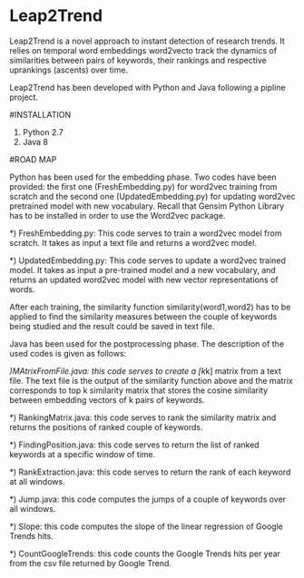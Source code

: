# Leap2Trend
Leap2Trend is a novel approach to instant detection of research trends. 
It relies on temporal word embeddings word2vecto track the dynamics
of similarities between pairs of keywords, their rankings and respective uprankings (ascents) over time.

Leap2Trend has been developed with Python and Java following a pipline project.

#INSTALLATION
1) Python 2.7
2) Java 8


#ROAD MAP

Python has been used for the embedding phase. Two codes have been provided: the first one (FreshEmbedding.py) for word2vec training from scratch and the second one (UpdatedEmbedding.py) for updating word2vec pretrained model with new vocabulary. Recall that Gensim Python Library has to be installed in order to use the Word2vec package. 

*) FreshEmbedding.py: This code serves to train a word2vec model from scratch. It takes as input a text file and returns a word2vec model.

*) UpdatedEmbedding.py: This code serves to update a word2vec trained model. It takes as input a pre-trained model and a new vocabulary, and returns an updated word2vec model with new vector representations of words.

After each training, the similarity function similarity(word1,word2) has to be applied to find the similarity measures between the couple of keywords being studied and the result could be saved in text file. 

Java has been used for the postprocessing phase. The description of the used codes is given as follows: 

*)MAtrixFromFile.java: this code serves to create a [k*k] matrix from a text file. The text file is the output of the similarity function above and the matrix corresponds to top k similarity matrix that stores the cosine similarity between embedding vectors of k pairs of keywords. 

*) RankingMatrix.java: this code serves to rank the similarity matrix and returns the positions of ranked couple of keywords.

*) FindingPosition.java: this code serves to return the list of ranked keywords at a specific window of time.

*) RankExtraction.java: this code serves to return the rank of each keyword at all windows.

*) Jump.java: this code computes the jumps of a couple of keywords over all windows. 

*) Slope: this code computes the slope of the linear regression of Google Trends hits.

*) CountGoogleTrends: this code counts the Google Trends hits per year from the csv file returned by Google Trend.

